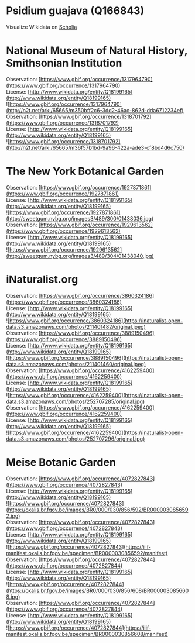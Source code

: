 
Psidium guajava (Q166843)
=========================
  
Visualize Wikidata on [Scholia](https://scholia.toolforge.org/taxon/Q166843)
# National Museum of Natural History, Smithsonian Institution
  
Observation: [https://www.gbif.org/occurrence/1317964790](https://www.gbif.org/occurrence/1317964790)  
License: [http://www.wikidata.org/entity/Q18199165](http://www.wikidata.org/entity/Q18199165)  
![https://www.gbif.org/occurrence/1317964790](http://n2t.net/ark:/65665/m350bff2c6-3dd2-46ac-862d-dda6712234ef)  
Observation: [https://www.gbif.org/occurrence/1318701792](https://www.gbif.org/occurrence/1318701792)  
License: [http://www.wikidata.org/entity/Q18199165](http://www.wikidata.org/entity/Q18199165)  
![https://www.gbif.org/occurrence/1318701792](http://n2t.net/ark:/65665/m36f57b1bd-9a96-422a-ade3-cf8bd4d6c750)
# The New York Botanical Garden
  
Observation: [https://www.gbif.org/occurrence/1927871861](https://www.gbif.org/occurrence/1927871861)  
License: [http://www.wikidata.org/entity/Q18199165](http://www.wikidata.org/entity/Q18199165)  
![https://www.gbif.org/occurrence/1927871861](http://sweetgum.nybg.org/images3/489/300/01438036.jpg)  
Observation: [https://www.gbif.org/occurrence/1929613562](https://www.gbif.org/occurrence/1929613562)  
License: [http://www.wikidata.org/entity/Q18199165](http://www.wikidata.org/entity/Q18199165)  
![https://www.gbif.org/occurrence/1929613562](http://sweetgum.nybg.org/images3/489/304/01438040.jpg)
# iNaturalist.org
  
Observation: [https://www.gbif.org/occurrence/3860324186](https://www.gbif.org/occurrence/3860324186)  
License: [http://www.wikidata.org/entity/Q18199165](http://www.wikidata.org/entity/Q18199165)  
![https://www.gbif.org/occurrence/3860324186](https://inaturalist-open-data.s3.amazonaws.com/photos/211401482/original.jpeg)  
Observation: [https://www.gbif.org/occurrence/3889150496](https://www.gbif.org/occurrence/3889150496)  
License: [http://www.wikidata.org/entity/Q18199165](http://www.wikidata.org/entity/Q18199165)  
![https://www.gbif.org/occurrence/3889150496](https://inaturalist-open-data.s3.amazonaws.com/photos/211401460/original.jpeg)  
Observation: [https://www.gbif.org/occurrence/4162259400](https://www.gbif.org/occurrence/4162259400)  
License: [http://www.wikidata.org/entity/Q18199165](http://www.wikidata.org/entity/Q18199165)  
![https://www.gbif.org/occurrence/4162259400](https://inaturalist-open-data.s3.amazonaws.com/photos/252707285/original.jpg)  
Observation: [https://www.gbif.org/occurrence/4162259400](https://www.gbif.org/occurrence/4162259400)  
License: [http://www.wikidata.org/entity/Q18199165](http://www.wikidata.org/entity/Q18199165)  
![https://www.gbif.org/occurrence/4162259400](https://inaturalist-open-data.s3.amazonaws.com/photos/252707296/original.jpg)
# Meise Botanic Garden
  
Observation: [https://www.gbif.org/occurrence/4072827843](https://www.gbif.org/occurrence/4072827843)  
License: [http://www.wikidata.org/entity/Q18199165](http://www.wikidata.org/entity/Q18199165)  
![https://www.gbif.org/occurrence/4072827843](https://oxalis.br.fgov.be/images/BR0/000/030/856/592/BR0000030856592.jpg)  
Observation: [https://www.gbif.org/occurrence/4072827843](https://www.gbif.org/occurrence/4072827843)  
License: [http://www.wikidata.org/entity/Q18199165](http://www.wikidata.org/entity/Q18199165)  
![https://www.gbif.org/occurrence/4072827843](https://iiif-manifest.oxalis.br.fgov.be/specimen/BR0000030856592/manifest)  
Observation: [https://www.gbif.org/occurrence/4072827844](https://www.gbif.org/occurrence/4072827844)  
License: [http://www.wikidata.org/entity/Q18199165](http://www.wikidata.org/entity/Q18199165)  
![https://www.gbif.org/occurrence/4072827844](https://oxalis.br.fgov.be/images/BR0/000/030/856/608/BR0000030856608.jpg)  
Observation: [https://www.gbif.org/occurrence/4072827844](https://www.gbif.org/occurrence/4072827844)  
License: [http://www.wikidata.org/entity/Q18199165](http://www.wikidata.org/entity/Q18199165)  
![https://www.gbif.org/occurrence/4072827844](https://iiif-manifest.oxalis.br.fgov.be/specimen/BR0000030856608/manifest)